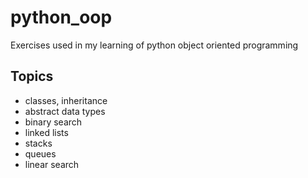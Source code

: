 # python_oop
Exercises used in my learning of python object oriented programming 

## Topics 
- classes, inheritance
- abstract data types 
- binary search 
- linked lists
- stacks
- queues 
- linear search

